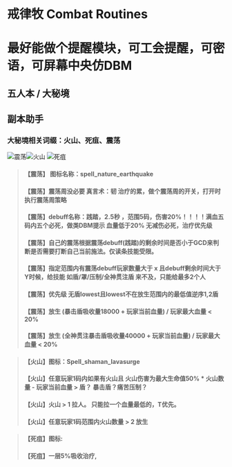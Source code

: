 # 戒律牧 Combat Routines
# 最好能做个提醒模块，可工会提醒，可密语，可屏幕中央仿DBM
## 五人本 / 大秘境
## 副本助手
 ### 大秘境相关词缀：火山、死疽、震荡
 ![震荡](https://wow.zamimg.com/images/wow/icons/medium/spell_nature_earthquake.jpg)![火山](https://wow.zamimg.com/images/wow/icons/medium/spell_shaman_lavasurge.jpg)  ![死疽](https://wow.zamimg.com/images/wow/icons/medium/spell_deathknight_necroticplague.jpg)
 > #### 【震荡】 图标名称：spell_nature_earthquake
 > #### 【震荡】震荡周没必要 真言术：韧 治疗的累，做个震荡周的开关，打开时执行震荡周策略
 > #### 【震荡】debuff名称：践踏，2.5秒 ，范围5码，伤害20%！！！！满血五码内五个必死，做类DBM提示 血量低于20% 无减伤必死，治疗优先级
> #### 【震荡】自己的震荡根据震荡debuff(践踏)的剩余时间是否小于GCD来判断是否需要打断自己当前施法。仅读条技能受限。
> #### 【震荡】指定范围内有震荡debuff玩家数量大于 x 且debuff剩余时间大于 Y时候，给技能 如盾/罩/压制/全神贯注盾 来不及，只能给最多2个人 
> #### 【震荡】优先级 无盾lowest且lowest不在放生范围内的最低值逆序1,2盾
> #### 【震荡】放生 (暴击盾吸收量18000 + 玩家当前血量) / 玩家最大血量 < 20%
> #### 【震荡】放生 (全神贯注暴击盾吸收量40000 + 玩家当前血量) / 玩家最大血量 < 20%

> #### 【火山】图标：Spell_shaman_lavasurge
> #### 【火山】任意玩家1码内如果有火山且 火山伤害为最大生命值50% * 火山数量 - 玩家当前血量 > 盾？ 暴击盾？痛苦压制？
> #### 【火山】火山 > 1 拉人。 只能拉一个血量最低的，T优先。
> #### 【火山】任意玩家1码范围内火山数量 > 2 放生

> #### 【死疽】图标:
> #### 【死疽】一层5%吸收治疗,
